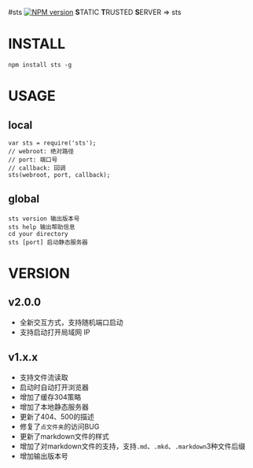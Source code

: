 #sts [![NPM version](https://img.shields.io/npm/v/sts.svg?style=flat)](https://npmjs.org/package/sts)
**S**TATIC **T**RUSTED **S**ERVER => sts


# INSTALL
```
npm install sts -g
```

# USAGE

## local
```
var sts = require('sts');
// webroot: 绝对路径
// port: 端口号
// callback: 回调
sts(webroot, port, callback);
```

## global
```
sts version 输出版本号 
sts help 输出帮助信息
cd your directory
sts [port] 启动静态服务器
```


# VERSION
## v2.0.0
- 全新交互方式，支持随机端口启动
- 支持启动打开局域网 IP


## v1.x.x
- 支持文件流读取
- 启动时自动打开浏览器
- 增加了缓存304策略
- 增加了本地静态服务器
- 更新了404、500的描述
- 修复了`点文件夹`的访问BUG
- 更新了markdown文件的样式
- 增加了对markdown文件的支持，支持`.md`、`.mkd`、`.markdown`3种文件后缀
- 增加输出版本号
